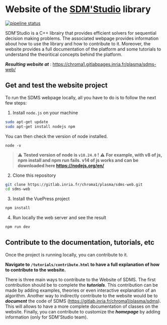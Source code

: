 # Website of the [SDM'Studio](https://gitlab.inria.fr/chroma1/plasma/sdms) library
[![pipeline status](https://gitlab.inria.fr/chroma1/plasma/sdms-web/badges/master/pipeline.svg)](https://gitlab.inria.fr/chroma1/plasma/sdms-web/-/commits/master)


SDM'Studio is a C++ librairy that provides efficient solvers for sequential decision making problems. The associated webpage provides information about how to use the library and how to contribute to it. Moreover, the website provides a full documentation of the platform and some tutorials to understand the theoritical concepts behind the platform.

***Resulting website at*** :  https://chroma1.gitlabpages.inria.fr/plasma/sdms-web/


## Get and test the website project

To run the SDMS webpage locally, all you have to do is to follow the next few steps:

1. Install `node.js` on your machine

```bash
sudo apt-get update
sudo apt-get install nodejs npm
```
You can then check the version of node installed.
    
    node -v

> :warning: **Tested version of node is `v10.24.0` !**
> :warning: **For example, with v8 of js, npm install and npm run fails. v14 of js works and can be downloaded here https://nodejs.org/en/**

2. Clone this repository

```bash
git clone https://gitlab.inria.fr/chroma1/plasma/sdms-web.git
cd sdms-web
```

3. Install the VuePress project

```bash
npm install
```

4. Run locally the web server and see the result 

```bash
npm run dev
```

## Contribute to the documentation, tutorials, etc

Once the project is running locally, you can contribute to it. 

**Navigate to `/tutorials/contribute.html` to have a full explanation of how to contribute to the website.**

There is three main ways to contribute to the Website of SDMS. The first contribution should be to complete the ***tutorials***. This contribution can be made by adding examples, theories or even interactive explanation of an algorithm. Another way to indirectly contribute to the website would be to ***document*** the code of SDMS (https://gitlab.inria.fr/chroma1/plasma/sdms). This will allows to have a more complete documentation of classes on the website. Finally, you can contribute to customize the ***homepage*** by adding information (only for SDM'Studio team).

